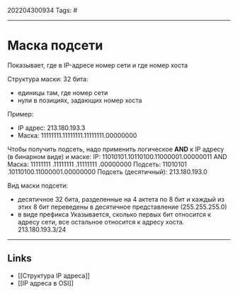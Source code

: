 202204300934
Tags: #

---

# Маска подсети
Показывает, где в IP-адресе номер сети и где номер хоста

Структура маски: 
32 бита:
- единицы там, где номер сети
- нули в позициях, задающих номер хоста

Пример:
- IP адрес: 213.180.193.3
- Маска: 11111111.11111111.11111111.00000000

Чтобы  получить подсеть, надо применить логическое **AND** к IP адресу (в бинарном виде) и маске:
IP:             11010101.10110100.11000001.00000011
										AND
Маска:     11111111  .11111111  .11111111   .00000000 
Подсеть: 11010101 .10110100.11000001.00000000
Подсеть (десятичный): 213.180.193.0

Вид маски подсети:
- десятичное
	32 бита, разделенные на 4 актета по 8 бит и каждый из этих 8 бит переведены в десятичное представление (255.255.255.0)
- в виде префикса
	Указывается, сколько первых бит относится к адресу сети, все остальное относится к адресу хоста.
	213.180.193.3/24

---
## Links
- [[Структура IP адреса]]
- [[IP адреса в OSI]]